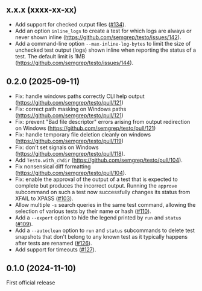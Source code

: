 x.x.x (xxxx-xx-xx)
------------------

* Add support for checked output files
  ([#134](https://github.com/semgrep/testo/issues/134)).
* Add an option `inline_logs` to create a test for which logs are
  always or never shown inline
  (https://github.com/semgrep/testo/issues/142).
* Add a command-line option `--max-inline-log-bytes` to limit the size
  of unchecked test output (logs) shown inline when reporting the
  status of a test. The default limit is 1MB
  (https://github.com/semgrep/testo/issues/144).

0.2.0 (2025-09-11)
------------------

* Fix: handle windows paths correctly CLI help output
  (https://github.com/semgrep/testo/pull/121)
* Fix: correct path masking on Windows paths
  (https://github.com/semgrep/testo/pull/121)
* Fix: prevent "Bad file descriptor" errors arising from output redirection on
  Windows (https://github.com/semgrep/testo/pull/121)
* Fix: handle temporary file deletion cleanly on windows
  (https://github.com/semgrep/testo/pull/119)
* Fix: don't set signals on Windows (https://github.com/semgrep/testo/pull/118).
* Add `Testo.with_chdir` (https://github.com/semgrep/testo/pull/104).
* Fix nonsensical diff formatting (https://github.com/semgrep/testo/pull/104).
* Fix: enable the approval of the output of a test that is expected to
  complete but produces the incorrect output. Running the `approve`
  subcommand on such a test now successfully changes its status from
  XFAIL to XPASS ([#103](https://github.com/semgrep/testo/pull/103)).
* Allow multiple `-s` search queries in the same test command,
  allowing the selection of various tests by their name or hash
  ([#110](https://github.com/semgrep/testo/pull/110)).
* Add a `--expert` option to hide the legend printed by `run` and
  `status` ([#109](https://github.com/semgrep/testo/issues/109)).
* Add a `--autoclean` option to `run` and `status` subcommands to
  delete test snapshots that don't belong to any known test as it
  typically happens after tests are renamed
  ([#126](https://github.com/semgrep/testo/pull/126)).
* Add support for timeouts
  ([#127](https://github.com/semgrep/testo/issues/127)).

0.1.0 (2024-11-10)
------------------

First official release
